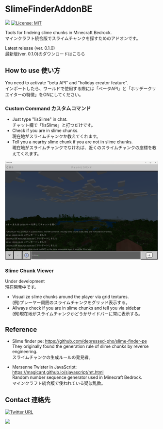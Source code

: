 # SlimeFinderAddonBE
<img src="https://img.shields.io/github/downloads/obscraft23/SlimeFinderAddonBE/total?style=plastic"> [![License: MIT](https://img.shields.io/badge/License-MIT-yellow.svg?style=plastic)](https://opensource.org/licenses/MIT)

Tools for findeing slime chunks in Minecraft Bedrock.
<br>マインクラフト統合版でスライムチャンクを探すためのアドオンです。

Latest release (ver. 0.1.0)
<br>最新版(ver. 0.1.0)のダウンロードはこちら

## How to use 使い方
You need to activate "beta API" and "holiday creator feature".
<br>インポートしたら、ワールドで使用する際には「ベータAPI」と「ホリデークリエイターの特徴」をONにしてください。

### Custom Command カスタムコマンド

* Just type "!isSlime" in chat.<br>チャット欄で「!isSlime」と打つだけです。
* Check if you are in slime chunks.<br>現在地がスライムチャンクか教えてくれます。
* Tell you a nearby slime chunk if you are not in slime chunks. <br>現在地がスライムチャンクでなければ、近くのスライムチャンクの座標を教えてくれます。

![](docs/yesslime.png)

### Slime Chunk Viewer
Under development<br>現在開発中です。

* Visualize slime chunks around the player via grid textures.<br>(例)プレーヤー周囲のスライムチャンクをグリッド表示する。
* Allways check if you are in slime chunks and tell you via sidebar<br>(例)現在地がスライムチャンクかどうかサイドバーに常に表示する。

## Reference
* Slime finder pe: https://github.com/depressed-pho/slime-finder-pe
<br>They originally found the generation rule of slime chunks by reverse engineering.
<br>スライムチャンクの生成ルールの発見者。

* Mersenne Twister in JavaScript: https://magicant.github.io/sjavascript/mt.html
<br>Random number sequence generator used in Minecraft Bedrock.
<br>マインクラフト統合版で使われている疑似乱数。

## Contact 連絡先
[![Twitter URL](https://img.shields.io/twitter/url/https/twitter.com/bukotsunikki.svg?style=social&label=Follow%20%40obscraft23)](https://twitter.com/obscraft23)

![](https://dcbadge.vercel.app/api/shield/1065692459021107211?style=plastic)
